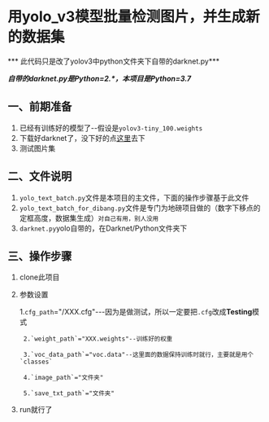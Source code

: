 # 用yolo_v3模型批量检测图片，并生成新的数据集
*** 此代码只是改了yolov3中python文件夹下自带的darknet.py***

***自带的darknet.py是Python=2.\*，本项目是Python=3.7***
## 一、前期准备
1. 已经有训练好的模型了--假设是`yolov3-tiny_100.weights`
2. 下载好darknet了，没下好的点[这里](https://github.com/pjreddie/darknet.git)去下
3. 测试图片集

## 二、文件说明
1. `yolo_text_batch.py`文件是本项目的主文件，下面的操作步骤基于此文件
2. `yolo_text_batch_for_dibang.py`文件是专门为地磅项目做的（数字下移点的定框高度，数据集生成）`对自己有用，别人没用`
3. `darknet.py`yolo自带的，在Darknet/Python文件夹下


## 三、操作步骤
1. clone此项目
2. 参数设置 

	1.`cfg_path`="/XXX.cfg"---因为是做测试，所以一定要把`.cfg`改成**Testing**模式

    	2.`weight_path`="XXX.weights"--训练好的权重

    	3.`voc_data_path`="voc.data"--这里面的数据保持训练时就行，主要就是用个`classes`

    	4.`image_path`="文件夹"

    	5.`save_txt_path`="文件夹"

3. run就行了 
